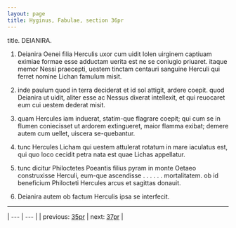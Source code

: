 ```yaml
---
layout: page
title: Hyginus, Fabulae, section 36pr
---
```


title. DEIANIRA.



1. Deianira Oenei filia Herculis uxor cum uidit Iolen uirginem captiuam eximiae formae esse adductam uerita est ne se coniugio priuaret. itaque memor Nessi praecepti, uestem tinctam centauri sanguine Herculi qui ferret nomine Lichan famulum misit.



2. inde paulum quod in terra deciderat et id sol attigit, ardere coepit. quod Deianira ut uidit, aliter esse ac Nessus dixerat intellexit, et qui reuocaret eum cui uestem dederat misit.



3. quam Hercules iam induerat, statim-que flagrare coepit; qui cum se in flumen coniecisset ut ardorem extingueret, maior flamma exibat; demere autem cum uellet, uiscera se-quebantur.



4. tunc Hercules Licham qui uestem attulerat rotatum in mare iaculatus est, qui quo loco cecidit petra nata est quae Lichas appellatur.



5. tunc dicitur Philoctetes Poeantis filius pyram in monte Oetaeo construxisse Herculi, eum-que ascendisse . . . . . . mortalitatem. ob id beneficium Philocteti Hercules arcus et sagittas donauit.



6. Deianira autem ob factum Herculis ipsa se interfecit.



---

| --- | --- |
| previous: [35pr](../35pr/) | next: [37pr](../37pr/) |